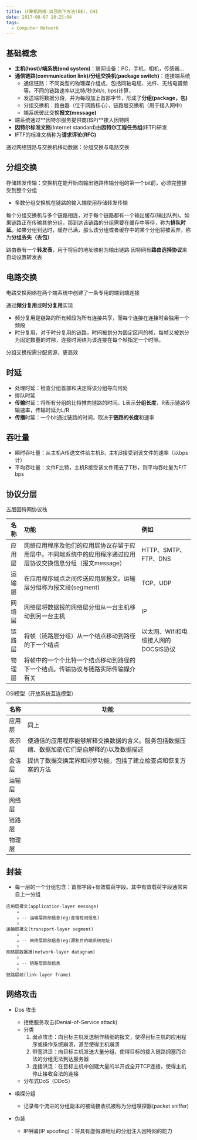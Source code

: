 ```yaml
---
title: 计算机网络-自顶向下方法(6E)，CH1
date: 2017-08-07 18:25:04
tags: 
  - Computer Network
---
```


<!-- more -->

## 基础概念

- **主机(host)/端系统(end system)**：联网设备：PC，手机，相机，传感器…
- **通信链路(communication link)/分组交换机(package switch)**：连接端系统
  - 通信链路：不同类型的物理媒介组成，包括同轴电缆、光纤、无线电谱频等。不同的链路速率以比特/秒(bit/s, bps)计算，
  - 发送端将数据分段，并为每段加上首部字节，形成了**分组(package，包)**
  - 分组交换机：路由器（位于网路核心）、链路层交换机（用于接入网中）
  - 端系统彼此交换**报文(message)**
- 端系统通过**因特尔服务提供商(ISP)**接入因特网
- **因特尔标准文档**(Internet standard)由**因特尔工程任务组**(IETF)研发
- IFTF的标准文档称为**请求评论(RFC)**

通过网络链路与交换机移动数据：分组交换与电路交换
## 分组交换
存储转发传输：交换机在能开始向输出链路传输分组的第一个bit前，必须完整接受到整个分组
  - 多数分组交换机在链路的输入端使用存储转发传输

每个分组交换机与多个链路相连，对于每个链路都有一个输出缓存(输出队列)。如果链路正在传输其他分组，那到达该链路的分组需要在缓存中等待，称为**排队时延**。如果分组到达时，缓存已满，那么该分组或者缓存中的某个分组将被丢弃，称为**分组丢失（丢包）**

路由器有一个**转发表**，用于将目的地址映射为输出链路
因特网有**路由选择协议**来自动设置转发表

## 电路交换
电路交换网络在两个端系统中创建了一条专用的端到端连接

通过**频分复用**或**时分复用**实现
- 频分复用是链路的所有频段为所有连接共享，而每个连接在连接时会独用一个频段
- 时分复用，对于时分复用的链路，时间被划分为固定区间的帧，每帧又被划分为固定数量的时隙，连接时网络为该连接在每个帧指定一个时隙。

分组交换按需分配资源，更高效

## 时延
- 处理时延：检查分组首部和决定将该分组导向何处
- 排队时延
- **传输**时延：将所有分组的比特推向链路的时间。L表示**分组长度**，R表示链路传输速率，传输时延为L/R
- **传播**时延：一个bit通过链路的时间，取决于**链路的长度**和速率

## 吞吐量
- 瞬时吞吐量：从主机A传送文件给主机B，主机B接受到该文件的速率（以bps计）
- 平均吞吐量：文件F比特，主机B接受该文件用去了T秒，则平均吞吐量为F/T bps

## 协议分层
五层因特网协议栈

| 名称 | 功能 | 例如|
|:----:|:---|:---|
| 应用层 | 网络应用程序及他们的应用层协议存留于应用层中。不同端系统中的应用程序通过应用层协议交换信息分组（报文message） |HTTP、SMTP、FTP、DNS |
| 运输层| 在应用程序端点之间传送应用层报文。运输层分组称为报文段(segment) |TCP、UDP |
| 网络层| 网络层将数据报的网络层分组从一台主机移动到另一台主机 |IP |
| 链路层| 将帧（链路层分组）从一个结点移动到路径的下一个结点 |以太网、Wifi和电缆接入网的DOCSIS协议 |
| 物理层 | 将帧中的一个个比特一个结点移动到路径的下一个结点。传输协议与链路实际传输媒介有关 | |

OSI模型（开放系统互连模型）

| 名称 | 功能 |
|--- |--- |
| 应用层| 同上 |
| 表示层|  使通信的应用程序能够解释交换数据的含义。服务包括数据压缩、数据加密(它们是自解释的)以及数据描述 |
| 会话层| 提供了数据交换定界和同步功能，包括了建立检查点和恢复方案的方法 |
|运输层 | |
|网络层 | |
|链路层 | |
|物理层 | |

## 封装
  - 每一层的一个分组包含：首部字段+有效载荷字段。其中有效载荷字段通常来自上一分组
```
应用层报文(application-layer message)
    ↓
    ↓ -- 运输层首部信息(eg:差错检测信息)
    ↓
运输层报文(transport-layer segment)
    ↓
    ↓ -- 网络层首部信息(eg:源和目的端系统地址)
    ↓
网络层数据报(network-layer datagram)
    ↓
    ↓ -- 链路层首部信息
    ↓
链路层帧(link-layer frame)

```  


## 网络攻击
- Dos 攻击
  - 拒绝服务攻击(Denial-of-Service attack)  
  - 分类
    1. 弱点攻击：向目标主机发送制作精细的报文，使得目标主机的应用程序或操作系统崩溃，甚至使得主机崩溃
    2. 带宽洪泛：向目标主机发送大量分组，使得目标的接入链路拥塞而合法的分组无法到达服务器
    3. 连接洪泛：在目标主机中创建大量的半开或全开TCP连接，使得主机停止接收合法的连接
  - 分布式DoS（DDoS）

- 嗅探分组
  - 记录每个流进的分组副本的被动接收机被称为分组嗅探器(packet sniffer)
- 伪装
  - IP哄骗(IP spoofing)：将具有虚假源地址的分组注入因特网的能力

